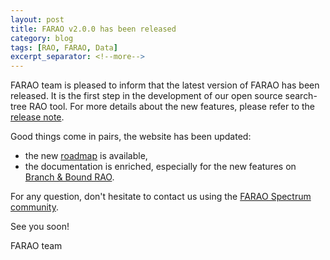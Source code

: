 ```yaml
---
layout: post
title: FARAO v2.0.0 has been released
category: blog
tags: [RAO, FARAO, Data]
excerpt_separator: <!--more-->
---
```


FARAO team is pleased to inform that the latest version of FARAO has been released. It is the first step in the development of our open source search-tree RAO tool. <!--more--> For more details about the new features, please refer to the [release note](https://github.com/farao-community/farao-core/releases/tag/v2.0.0).

Good things come in pairs, the website has been updated:
- the new [roadmap](/roadmap) is available,
- the documentation is enriched, especially for the new features on [Branch & Bound RAO](/docs/engine/ra-optimisation/branch-and-bound).

For any question, don't hesitate to contact us using the [FARAO Spectrum community](https://spectrum.chat/farao-community).

See you soon!

FARAO team
